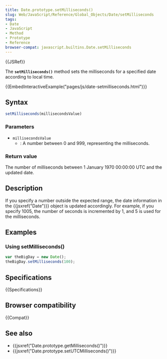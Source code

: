 ```yaml
---
title: Date.prototype.setMilliseconds()
slug: Web/JavaScript/Reference/Global_Objects/Date/setMilliseconds
tags:
- Date
- JavaScript
- Method
- Prototype
- Reference
browser-compat: javascript.builtins.Date.setMilliseconds
---
```

{{JSRef}}

The **`setMilliseconds()`** method sets the milliseconds for a specified date
according to local time.

{{EmbedInteractiveExample("pages/js/date-setmilliseconds.html")}}

## Syntax

```js
setMilliseconds(millisecondsValue)
```

### Parameters

*   `millisecondsValue`
    *   : A number between 0 and 999, representing the milliseconds.

### Return value

The number of milliseconds between 1 January 1970 00:00:00 UTC and the updated
date.

## Description

If you specify a number outside the expected range, the date information in the
{{jsxref("Date")}} object is updated accordingly. For example, if you
specify 1005, the number of seconds is incremented by 1, and 5 is used for the
milliseconds.

## Examples

### Using setMilliseconds()

```js
var theBigDay = new Date();
theBigDay.setMilliseconds(100);
```

## Specifications

{{Specifications}}

## Browser compatibility

{{Compat}}

## See also

*   {{jsxref("Date.prototype.getMilliseconds()")}}
*   {{jsxref("Date.prototype.setUTCMilliseconds()")}}
